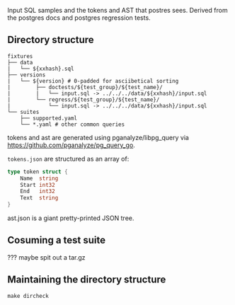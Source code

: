 Input SQL samples and the tokens and AST that postres sees.
Derived from the postgres docs and postgres regression tests.

## Directory structure

```
fixtures
├── data
|   └── ${xxhash}.sql
├── versions
|   └── ${version} # 0-padded for asciibetical sorting
|        ├── doctests/${test_group}/${test_name}/
|        |   └── input.sql -> ../../../data/${xxhash}/input.sql
|        └── regress/${test_group}/${test_name}/
|            └── input.sql -> ../../../data/${xxhash}/input.sql
└── suites
    ├── supported.yaml
    └── *.yaml # other common queries
```

tokens and ast are generated using pganalyze/libpg_query via https://github.com/pganalyze/pg_query_go.

`tokens.json` are structured as an array of:

```go
type token struct {
	Name  string
	Start int32
	End   int32
	Text  string
}
```

ast.json is a giant pretty-printed JSON tree.

## Cosuming a test suite

??? maybe spit out a tar.gz

## Maintaining the directory structure

`make dircheck`

<!-- `make linkcheck` -->
